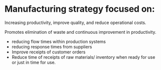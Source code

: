 # Manufacturing strategy focused on:

Increasing productivity, improve quality, and reduce operational costs.

Promotes elimination of waste and continuous improvement in productivity.

- reducing flow times within production systems
- reducing response times from suppliers
- Improve receipts of customer orders
- Reduce time of receipts of raw materials/ inventory when ready for use or just in time for use.